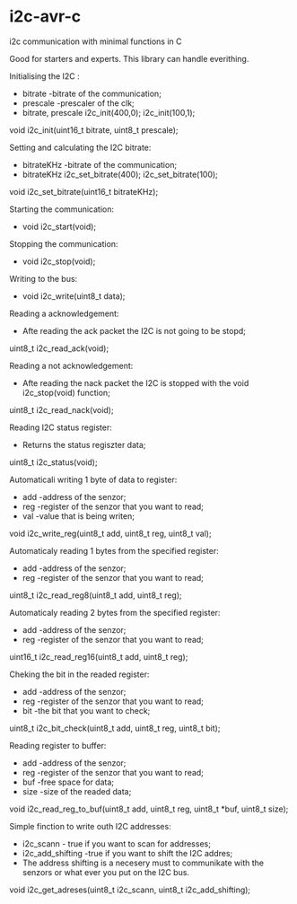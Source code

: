 # i2c-avr-c
i2c communication with minimal functions in C

Good for starters and experts. This library can handle everithing.

Initialising the I2C :
* bitrate       -bitrate of the communication;
* prescale      -prescaler of the clk;
* bitrate, prescale  i2c_init(400,0);    i2c_init(100,1);

void i2c_init(uint16_t bitrate, uint8_t prescale);


Setting and calculating the I2C bitrate:
* bitrateKHz   -bitrate of the communication;
* bitrateKHz  i2c_set_bitrate(400);    i2c_set_bitrate(100);

void i2c_set_bitrate(uint16_t bitrateKHz);


Starting the communication:
* void i2c_start(void);


Stopping the communication:
* void i2c_stop(void);


Writing to the bus:
* void i2c_write(uint8_t data);


Reading a acknowledgement:
* Afte reading the ack packet the I2C is not going to be stopd;

uint8_t i2c_read_ack(void);


Reading a not acknowledgement:
* Afte reading the nack packet the I2C is stopped with the  void i2c_stop(void)  function;

uint8_t i2c_read_nack(void);


Reading I2C status register:
* Returns the status regiszter data;

uint8_t i2c_status(void);


Automaticali writing 1 byte of data to register:
* add   -address of the senzor;
* reg   -register of the senzor that you want to read;
* val   -value that is being writen;

void i2c_write_reg(uint8_t add, uint8_t reg, uint8_t val);


Automaticaly reading 1 bytes from the specified register:
* add   -address of the senzor;
* reg   -register of the senzor that you want to read;

uint8_t i2c_read_reg8(uint8_t add, uint8_t reg);


Automaticaly reading 2 bytes from the specified register:
* add   -address of the senzor;
* reg   -register of the senzor that you want to read;

uint16_t i2c_read_reg16(uint8_t add, uint8_t reg);


Cheking the bit in the readed register:
* add   -address of the senzor;
* reg   -register of the senzor that you want to read;
* bit   -the bit that you want to check;

uint8_t i2c_bit_check(uint8_t add, uint8_t reg, uint8_t bit);


Reading register to buffer:
* add   -address of the senzor;
* reg   -register of the senzor that you want to read;
* buf   -free space for data;
* size  -size of the readed data;

void i2c_read_reg_to_buf(uint8_t add, uint8_t reg, uint8_t *buf, uint8_t size);


Simple finction to write outh I2C addresses:
* i2c_scann         - true if you want to scan for addresses;
* i2c_add_shifting  -true if you want to shift the I2C addres;
* The address shifting is a necesery must to communikate with the senzors or what ever you put on the I2C bus.

void i2c_get_adreses(uint8_t i2c_scann, uint8_t i2c_add_shifting);
